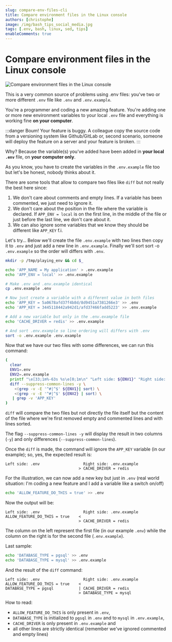 ```yaml
---
slug: compare-env-files-cli
title: Compare environment files in the Linux console
authors: [christophe]
image: /img/bash_tips_social_media.jpg
tags: [.env, bash, linux, sed, tips]
enableComments: true
---
```

# Compare environment files in the Linux console

![Compare environment files in the Linux console](/img/bash_tips_header.jpg)

This is a very common source of problems using .env files: you've two or more different `.env` file like `.env` and `.env.example`. 

You're a programmer and coding a new amazing feature. You're adding one or more new environment variables to your local `.env` file and everything is working fine **on your computer**.

:::danger Boum! Your feature is buggy.
A colleague copy the source code from a versioning system like Github/GitLab or, second scenario, someone will deploy the feature on a server and your feature is broken. 
:::

Why? Because the variable(s) you've added have been added in **your local `.env`** file, on **your computer only**.

As you know, you have to create the variables in the `.env.example` file too but let's be honest, nobody thinks about it.

<!-- truncate -->

There are some tools that allow to compare two files like `diff` but not really the best here since:

1. We don't care about comments and empty lines. If a variable has been commented, we just need to ignore it. 
2. We don't care about the position in the file where the variable is declared. If `APP_ENV = local` is on the first line, in the middle of the file or just before the last line, we don't care about it.
3. We can also ignore some variables that we know they should be different like `APP_KEY` f.i.


Let's try... Below we'll create the file `.env.example` with two lines then copy it to `.env` and just add a new line in `.env.example`. Finally we'll sort  sort -o `.env.example` so the order will differs with `.env`.

```bash
mkdir -p /tmp/playing_env && cd $_

echo 'APP_NAME = My application' > .env.example
echo 'APP_ENV = local' >> .env.example

# Make .env and .env.example identical
cp .env.example .env

# Now just create a variable with a different value in both files
echo 'APP_KEY = 5a0678afd37f4b8d/8d9451a7381266e3' >> .env
echo 'APP_KEY = 3445118442a942d1/afd37466fadd5223' >> .env.example

# Add a new variable but only in the .env.example file
echo 'CACHE_DRIVER = redis' >> .env.example

# And sort .env.example so line ordering will differs with .env
sort -o .env.example .env.example
```

Now that we have our two files with some differences, we can run this command:

```bash
(
  clear
  ENV1=.env
  ENV2=.env.example
  printf "\e[33;1m%-63s %s\e[0;1m\n" "Left side: ${ENV1}" "Right side: ${ENV2}"
  diff --suppress-common-lines -y \
    <(grep -v -E '^#|^$' ${ENV1}| sort) \
    <(grep -v -E '^#|^$' ${ENV2} | sort) \
   | grep -v 'APP_KEY'
)
```

`diff` will compare the two files but not directly the file itself but the content of the file where we're first removed empty and commented lines and with lines sorted.

The flag `--suppress-common-lines -y` will display the result in two columns (`-y`) and only differences (`--suppress-common-lines`).

Once the `diff` is made, the command will ignore the `APP_KEY` variable (in our example); so, yes, the expected result is:

```text
Left side: .env                   Right side: .env.example
                                > CACHE_DRIVER = redis
```

For the illustration, we can now add a new key but just in `.env` (real world situation: I'm coding a new feature and I add a variable like a switch on/off)

```bash
echo 'ALLOW_FEATURE_DO_THIS = true' >> .env
```

Now the output will be:

```text
Left side: .env                   Right side: .env.example
ALLOW_FEATURE_DO_THIS = true    <
                                > CACHE_DRIVER = redis
```

The column on the left represent the first file (in our example `.env`) while the column on the right is for the second file (`.env.example`).

Last sample:

```bash
echo 'DATABASE_TYPE = pgsql' >> .env
echo 'DATABASE_TYPE = mysql' >> .env.example
```

And the result of the `diff` command:

```text
Left side: .env                   Right side: .env.example
ALLOW_FEATURE_DO_THIS = true    <
DATABASE_TYPE = pgsql           | CACHE_DRIVER = redis
                                > DATABASE_TYPE = mysql
```

How to read:

* `ALLOW_FEATURE_DO_THIS` is only present in `.env`,
* `DATABASE_TYPE` is initialized to `pgsql` in `.env` and to `mysql` in `.env.example`,
* `CACHE_DRIVER` is only present in `.env.example` and
* all other lines are strictly identical (remember we've ignored commented and empty lines)
